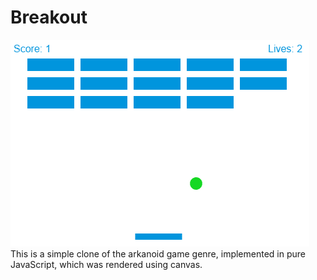 # Breakout
![image](img/screenGame.png)\
This is a simple clone of the arkanoid game genre, implemented in pure JavaScript, which was rendered using canvas.

